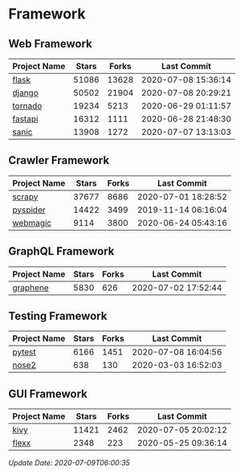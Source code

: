# Framework

## Web Framework

| Project Name | Stars | Forks | Last Commit |
| ------------ | ----- | ----- | ----------- |
| [flask](https://github.com/pallets/flask) | 51086 | 13628 | 2020-07-08 15:36:14 |
| [django](https://github.com/django/django) | 50502 | 21904 | 2020-07-08 20:29:21 |
| [tornado](https://github.com/tornadoweb/tornado) | 19234 | 5213 | 2020-06-29 01:11:57 |
| [fastapi](https://github.com/tiangolo/fastapi) | 16312 | 1111 | 2020-06-28 21:48:30 |
| [sanic](https://github.com/huge-success/sanic) | 13908 | 1272 | 2020-07-07 13:13:03 |

## Crawler Framework

| Project Name | Stars | Forks | Last Commit |
| ------------ | ----- | ----- | ----------- |
| [scrapy](https://github.com/scrapy/scrapy) | 37677 | 8686 | 2020-07-01 18:28:52 |
| [pyspider](https://github.com/binux/pyspider) | 14422 | 3499 | 2019-11-14 06:16:04 |
| [webmagic](https://github.com/code4craft/webmagic) | 9114 | 3800 | 2020-06-24 05:43:16 |

## GraphQL Framework

| Project Name | Stars | Forks | Last Commit |
| ------------ | ----- | ----- | ----------- |
| [graphene](https://github.com/graphql-python/graphene) | 5830 | 626 | 2020-07-02 17:52:44 |

## Testing Framework

| Project Name | Stars | Forks | Last Commit |
| ------------ | ----- | ----- | ----------- |
| [pytest](https://github.com/pytest-dev/pytest) | 6166 | 1451 | 2020-07-08 16:04:56 |
| [nose2](https://github.com/nose-devs/nose2) | 638 | 130 | 2020-03-03 16:52:03 |

## GUI Framework

| Project Name | Stars | Forks | Last Commit |
| ------------ | ----- | ----- | ----------- |
| [kivy](https://github.com/kivy/kivy) | 11421 | 2462 | 2020-07-05 20:02:12 |
| [flexx](https://github.com/flexxui/flexx) | 2348 | 223 | 2020-05-25 09:36:14 |

*Update Date: 2020-07-09T06:00:35*